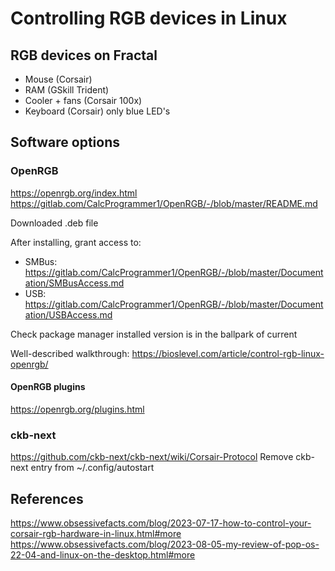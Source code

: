 # Controlling RGB devices in Linux

## RGB devices on Fractal
* Mouse (Corsair)
* RAM  (GSkill Trident)
* Cooler + fans (Corsair 100x)
* Keyboard (Corsair) only blue LED's



## Software options

### OpenRGB
https://openrgb.org/index.html
https://gitlab.com/CalcProgrammer1/OpenRGB/-/blob/master/README.md

Downloaded .deb file

After installing, grant access to:
* SMBus:  https://gitlab.com/CalcProgrammer1/OpenRGB/-/blob/master/Documentation/SMBusAccess.md
* USB:  https://gitlab.com/CalcProgrammer1/OpenRGB/-/blob/master/Documentation/USBAccess.md

Check package manager installed version is in the ballpark of current

Well-described walkthrough:
https://bioslevel.com/article/control-rgb-linux-openrgb/


#### OpenRGB plugins


https://openrgb.org/plugins.html


### ckb-next

https://github.com/ckb-next/ckb-next/wiki/Corsair-Protocol
Remove ckb-next entry from ~/.config/autostart



## References

https://www.obsessivefacts.com/blog/2023-07-17-how-to-control-your-corsair-rgb-hardware-in-linux.html#more
https://www.obsessivefacts.com/blog/2023-08-05-my-review-of-pop-os-22-04-and-linux-on-the-desktop.html#more
